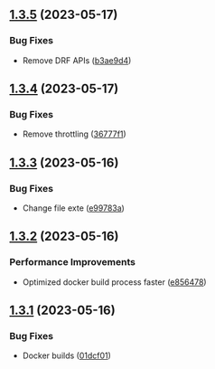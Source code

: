 ## [1.3.5](https://github.com/hossainchisty/Freshdesk-ERP-Platform/compare/v1.3.4...v1.3.5) (2023-05-17)


### Bug Fixes

* Remove DRF APIs ([b3ae9d4](https://github.com/hossainchisty/Freshdesk-ERP-Platform/commit/b3ae9d4d8d011200eea9bcf67f53802e5e577e25))



## [1.3.4](https://github.com/hossainchisty/Freshdesk-ERP-Platform/compare/v1.3.3...v1.3.4) (2023-05-17)


### Bug Fixes

* Remove throttling ([36777f1](https://github.com/hossainchisty/Freshdesk-ERP-Platform/commit/36777f15b3190941c5ef0af284de973fcafbba17))



## [1.3.3](https://github.com/hossainchisty/Freshdesk-ERP-Platform/compare/v1.3.2...v1.3.3) (2023-05-16)


### Bug Fixes

* Change file exte ([e99783a](https://github.com/hossainchisty/Freshdesk-ERP-Platform/commit/e99783a46d12adc159fac03d1adbf68ad8fc53e1))



## [1.3.2](https://github.com/hossainchisty/Freshdesk-ERP-Platform/compare/v1.3.1...v1.3.2) (2023-05-16)


### Performance Improvements

* Optimized docker build process faster ([e856478](https://github.com/hossainchisty/Freshdesk-ERP-Platform/commit/e8564781512fe25556d991a4d4b638bb351e53bc))



## [1.3.1](https://github.com/hossainchisty/Freshdesk-ERP-Platform/compare/v1.3.0...v1.3.1) (2023-05-16)


### Bug Fixes

* Docker builds ([01dcf01](https://github.com/hossainchisty/Freshdesk-ERP-Platform/commit/01dcf01c323c8f327d80198e8fb6d43d7133b6c9))



